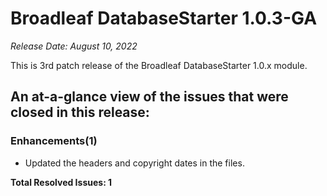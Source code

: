 # Broadleaf DatabaseStarter 1.0.3-GA

_Release Date: August 10, 2022_

This is 3rd patch release of the Broadleaf DatabaseStarter 1.0.x module.

## An at-a-glance view of the issues that were closed in this release:

### Enhancements(1)
- Updated the headers and copyright dates in the files.


**Total Resolved Issues: 1**
